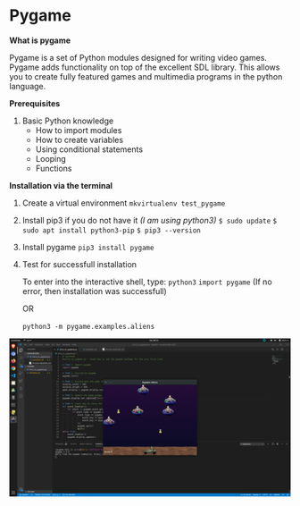 # Pygame

**What is pygame**

Pygame is a set of Python modules designed for writing video games. Pygame adds functionality on top of the excellent SDL library. This allows you to create fully featured games and multimedia programs in the python language.

**Prerequisites**

1. Basic Python knowledge
    * How to import modules
    * How to create variables
    * Using conditional statements
    * Looping
    * Functions

**Installation via the terminal**

1. Create a virtual environment
    ```mkvirtualenv test_pygame```

2. Install pip3 if you do not have it
_(I am using python3)_
    ```$ sudo update```
    ```$ sudo apt install python3-pip```
    ```$ pip3 --version```

3. Install pygame
    ```pip3 install pygame```

4. Test for successfull installation

    To enter into the interactive shell, type:
        ```python3```
        ```import pygame```
    (If no error, then installation was successfull)

    OR

    ```python3 -m pygame.examples.aliens```

![Example Game](pygame_demo.png)